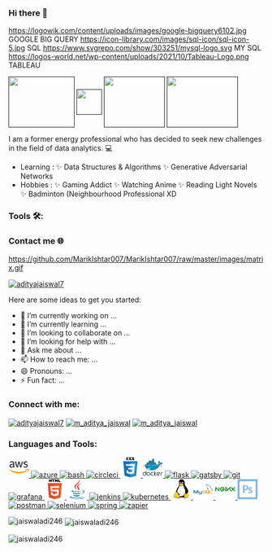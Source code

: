 ### Hi there 👋

https://logowik.com/content/uploads/images/google-bigquery6102.jpg    GOOGLE BIG QUERY
https://icon-library.com/images/sql-icon/sql-icon-5.jpg    SQL
https://www.svgrepo.com/show/303251/mysql-logo.svg      MY SQL
https://logos-world.net/wp-content/uploads/2021/10/Tableau-Logo.png    TABLEAU

<p align="left">
<a href="" target="blank"><img align="center" src="https://logowik.com/content/uploads/images/google-bigquery6102.jpg" height="100" width="130" /></a>     
<a href="" target="blank"><img align="center" src="https://icon-library.com/images/sql-icon/sql-icon-5.jpg" height="50" width="50" /></a>     
<a href="" target="blank"><img align="center" src="https://www.svgrepo.com/show/303251/mysql-logo.svg" height="100" width="120" /></a>     
<a href="" target="blank"><img align="center" src="https://logos-world.net/wp-content/uploads/2021/10/Tableau-Logo.png" height="100" width="140" /></a>       
</p>

I am a former energy professional who has decided to seek new challenges in the field of data analytics. 💻
- Learning :
✨ Data Structures & Algorithms
✨ Generative Adversarial Networks
- Hobbies :
✨ Gaming Addict
✨ Watching Anime
✨ Reading Light Novels
✨ Badminton (Neighbourhood Professional XD

### Tools 🛠:

### Contact me 🌐

https://github.com/MarikIshtar007/MarikIshtar007/raw/master/images/matrix.gif

<a href="https://github.com/MarikIshtar007/MarikIshtar007/raw/master/images/matrix.gif" target="blank"><img align="center" src="https://github.com/MarikIshtar007/MarikIshtar007/raw/master/images/matrix.gif" alt="adityajaiswal7" height="240" width="440" /></a> 

Here are some ideas to get you started:

- 🔭 I’m currently working on ...
- 🌱 I’m currently learning ...
- 👯 I’m looking to collaborate on ...
- 🤔 I’m looking for help with ...
- 💬 Ask me about ...
- 📫 How to reach me: ...
- 😄 Pronouns: ...
- ⚡ Fun fact: ...


<h3 align="left">Connect with me:</h3>
<p align="left">
<a href="https://www.linkedin.com/in/k%C4%99stutis-kvedaravi%C4%8Dius/" target="blank"><img align="center" src="https://icon-library.com/images/linkedin-app-icon/linkedin-app-icon-24.jpg" alt="adityajaiswal7" height="40" width="40" /></a>     
<a href="https://www.facebook.com/kestas.kvedaravicius/" target="blank"><img align="center" src="https://icon-library.com/images/facebook-icon-32-x-32/facebook-icon-32-x-32-4.jpg" alt="m_aditya_jaiswal" height="40" width="40" /></a>
<a href="" target="blank"><img align="center" src="https://icon-library.com/images/gmail-icon-svg/gmail-icon-svg-27.jpg" alt="m_aditya_jaiswal" height="40" width="40" /></a>

</p>

<h3 align="left">Languages and Tools:</h3>
<p align="left"> <a href="https://aws.amazon.com" target="_blank" rel="noreferrer"> <img src="https://raw.githubusercontent.com/devicons/devicon/master/icons/amazonwebservices/amazonwebservices-original-wordmark.svg" alt="aws" width="40" height="40"/> </a> <a href="https://azure.microsoft.com/en-in/" target="_blank" rel="noreferrer"> <img src="https://www.vectorlogo.zone/logos/microsoft_azure/microsoft_azure-icon.svg" alt="azure" width="40" height="40"/> </a> <a href="https://www.gnu.org/software/bash/" target="_blank" rel="noreferrer"> <img src="https://www.vectorlogo.zone/logos/gnu_bash/gnu_bash-icon.svg" alt="bash" width="40" height="40"/> </a> <a href="https://circleci.com" target="_blank" rel="noreferrer"> <img src="https://www.vectorlogo.zone/logos/circleci/circleci-icon.svg" alt="circleci" width="40" height="40"/> </a> <a href="https://www.w3schools.com/css/" target="_blank" rel="noreferrer"> <img src="https://raw.githubusercontent.com/devicons/devicon/master/icons/css3/css3-original-wordmark.svg" alt="css3" width="40" height="40"/> </a> <a href="https://www.docker.com/" target="_blank" rel="noreferrer"> <img src="https://raw.githubusercontent.com/devicons/devicon/master/icons/docker/docker-original-wordmark.svg" alt="docker" width="40" height="40"/> </a> <a href="https://flask.palletsprojects.com/" target="_blank" rel="noreferrer"> <img src="https://www.vectorlogo.zone/logos/pocoo_flask/pocoo_flask-icon.svg" alt="flask" width="40" height="40"/> </a> <a href="https://www.gatsbyjs.com/" target="_blank" rel="noreferrer"> <img src="https://www.vectorlogo.zone/logos/gatsbyjs/gatsbyjs-icon.svg" alt="gatsby" width="40" height="40"/> </a> <a href="https://git-scm.com/" target="_blank" rel="noreferrer"> <img src="https://www.vectorlogo.zone/logos/git-scm/git-scm-icon.svg" alt="git" width="40" height="40"/> </a> <a href="https://grafana.com" target="_blank" rel="noreferrer"> <img src="https://www.vectorlogo.zone/logos/grafana/grafana-icon.svg" alt="grafana" width="40" height="40"/> </a> <a href="https://www.w3.org/html/" target="_blank" rel="noreferrer"> <img src="https://raw.githubusercontent.com/devicons/devicon/master/icons/html5/html5-original-wordmark.svg" alt="html5" width="40" height="40"/> </a> <a href="https://www.java.com" target="_blank" rel="noreferrer"> <img src="https://raw.githubusercontent.com/devicons/devicon/master/icons/java/java-original.svg" alt="java" width="40" height="40"/> </a> <a href="https://www.jenkins.io" target="_blank" rel="noreferrer"> <img src="https://www.vectorlogo.zone/logos/jenkins/jenkins-icon.svg" alt="jenkins" width="40" height="40"/> </a> <a href="https://kubernetes.io" target="_blank" rel="noreferrer"> <img src="https://www.vectorlogo.zone/logos/kubernetes/kubernetes-icon.svg" alt="kubernetes" width="40" height="40"/> </a> <a href="https://www.linux.org/" target="_blank" rel="noreferrer"> <img src="https://raw.githubusercontent.com/devicons/devicon/master/icons/linux/linux-original.svg" alt="linux" width="40" height="40"/> </a> <a href="https://www.mysql.com/" target="_blank" rel="noreferrer"> <img src="https://raw.githubusercontent.com/devicons/devicon/master/icons/mysql/mysql-original-wordmark.svg" alt="mysql" width="40" height="40"/> </a> <a href="https://www.nginx.com" target="_blank" rel="noreferrer"> <img src="https://raw.githubusercontent.com/devicons/devicon/master/icons/nginx/nginx-original.svg" alt="nginx" width="40" height="40"/> </a> <a href="https://www.photoshop.com/en" target="_blank" rel="noreferrer"> <img src="https://raw.githubusercontent.com/devicons/devicon/master/icons/photoshop/photoshop-line.svg" alt="photoshop" width="40" height="40"/> </a> <a href="https://postman.com" target="_blank" rel="noreferrer"> <img src="https://www.vectorlogo.zone/logos/getpostman/getpostman-icon.svg" alt="postman" width="40" height="40"/> </a> <a href="https://www.selenium.dev" target="_blank" rel="noreferrer"> <img src="https://raw.githubusercontent.com/detain/svg-logos/780f25886640cef088af994181646db2f6b1a3f8/svg/selenium-logo.svg" alt="selenium" width="40" height="40"/> </a> <a href="https://spring.io/" target="_blank" rel="noreferrer"> <img src="https://www.vectorlogo.zone/logos/springio/springio-icon.svg" alt="spring" width="40" height="40"/> </a> <a href="https://zapier.com" target="_blank" rel="noreferrer"> <img src="https://www.vectorlogo.zone/logos/zapier/zapier-icon.svg" alt="zapier" width="40" height="40"/> </a> </p>

<p><img align="left" src="https://github-readme-stats.vercel.app/api/top-langs?username=jaiswaladi246&show_icons=true&locale=en&layout=compact" alt="jaiswaladi246" /></p>

<p>&nbsp;<img align="center" src="https://github-readme-stats.vercel.app/api?username=jaiswaladi246&show_icons=true&locale=en" alt="jaiswaladi246" /></p>

<p><img align="center" src="https://github-readme-streak-stats.herokuapp.com/?user=jaiswaladi246&" alt="jaiswaladi246" /></p>
